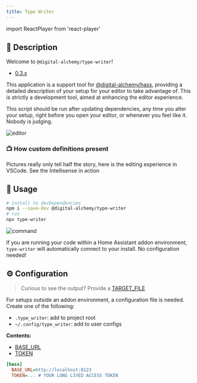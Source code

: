 ```yaml
---
title: Type Writer
---
```

import ReactPlayer from 'react-player'

## 📝 Description

Welcome to `@digital-alchemy/type-writer`!

- [0.3.x](/type-writer/changelog/0.3.x)

This application is a support tool for [@digital-alchemy/hass](/hass), providing a detailed description of your setup for your editor to take advantage of. This is strictly a development tool, aimed at enhancing the editor experience.

This script should be run after updating dependencies, any time you alter your setup, right before you open your editor, or whenever you feel like it. Nobody is judging.

![editor](/img/editor.png)

### 📺 How custom definitions present

Pictures really only tell half the story, here is the editing experience in VSCode. See the Intellisense in action

<ReactPlayer playing controls url='/intro.mp4' />

## 🚀 Usage

```bash
# install to devDependencies
npm i --save-dev @digital-alchemy/type-writer
# run
npx type-writer
```

![command](/img/command.png)

If you are running your code within a Home Assistant addon environment, `type-writer` will automatically connect to your install. No configuration needed!

## ⚙️ Configuration

>
> Curious to see the output? Provide a [TARGET_FILE](/type-writer/config/TARGET_FILE)

For setups outside an addon environment, a configuration file is needed. Create one of the following:

- `.type_writer`: add to project root
- `~/.config/type_writer`: add to user configs

**Contents:**

- [BASE_URL](/hass/config/BASE_URL)
- [TOKEN](/hass/config/TOKEN)

```ini
[hass]
  BASE_URL=http://localhost:8123
  TOKEN=... # YOUR LONG LIVED ACCESS TOKEN
```
